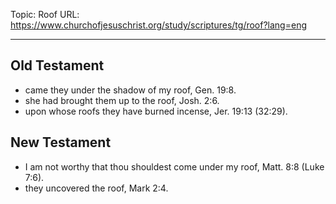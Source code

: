 Topic: Roof
URL: https://www.churchofjesuschrist.org/study/scriptures/tg/roof?lang=eng

---

## Old Testament

- came they under the shadow of my roof, Gen. 19:8.
- she had brought them up to the roof, Josh. 2:6.
- upon whose roofs they have burned incense, Jer. 19:13 (32:29).

## New Testament

- I am not worthy that thou shouldest come under my roof, Matt. 8:8 (Luke 7:6).
- they uncovered the roof, Mark 2:4.

